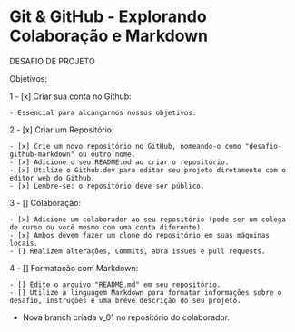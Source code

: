 # Git & GitHub - Explorando Colaboração e Markdown 

DESAFIO DE PROJETO

Objetivos:

1 - [x] Criar sua conta no Github:

    - Essencial para alcançarmos nossos objetivos.

2 - [x] Criar um Repositório:

    - [x] Crie um novo repositório no GitHub, nomeando-o como "desafio-github-markdown" ou outro nome.
    - [x] Adicione o seu README.md ao criar o repositório.
    - [x] Utilize o Github.dev para editar seu projeto diretamente com o editor web do Github.
    - [x] Lembre-se: o repositório deve ser público.

3 - [] Colaboração:

    - [x] Adicione um colaborador ao seu repositório (pode ser um colega de curso ou você mesmo com uma conta diferente).
    - [x] Ambos devem fazer um clone do repositório em suas máquinas locais.
    - [] Realizem alterações, Commits, abra issues e pull requests.

4 - [] Formatação com Markdown:

    - [] Edite o arquivo "README.md" em seu repositório.
    - [] Utilize a linguagem Markdown para formatar informações sobre o desafio, instruções e uma breve descrição do seu projeto.


* Nova branch criada v_01 no repositório do colaborador.

